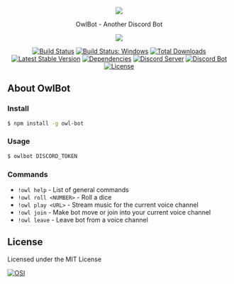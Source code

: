 <p align="center"><img src="https://raw.githubusercontent.com/ljmf00/owlbot/master/logo.jpg"></p>
<p align="center">OwlBot - Another Discord Bot</p>

<p align="center"><a href="https://www.npmjs.com/package/owl-bot"><img src="https://nodei.co/npm/owl-bot.png?downloads=true&downloadRank=true"></a></p>
<p align="center">
<a href="https://travis-ci.org/ljmf00/owlbot"><img src="https://travis-ci.org/ljmf00/owlbot.svg" alt="Build Status"></a>
<a href="https://ci.appveyor.com/project/ljmf00/owlbot/"><img src="https://ci.appveyor.com/api/projects/status/div2rjw6408heeil?svg=true" alt="Build Status: Windows"></a>
<a href="https://www.npmjs.com/package/owl-bot"><img src="https://img.shields.io/npm/dt/owl-bot.svg" alt="Total Downloads"></a>
<a href="https://www.npmjs.com/package/owl-bot"><img src="https://img.shields.io/npm/v/owl-bot.svg" alt="Latest Stable Version"></a>
<a href="https://david-dm.org/ljmf00/owlbot"><img src="https://david-dm.org/ljmf00/owlbot/status.svg" alt="Dependencies"></a>
<a href="https://discord.gg/Jwp25Ta"><img src="https://img.shields.io/discord/270636444723183628.svg" alt="Discord Server"></a>
<a href="https://discordapp.com/oauth2/authorize?client_id=326002799383150602&scope=bot&permissions=11328"><img src="https://img.shields.io/badge/discord-bot-blue.svg" alt="Discord Bot"></a>
<a href="https://opensource.org/licenses/MIT"><img src="https://img.shields.io/badge/license-MIT-lightgrey.svg" alt="License"></a>

</p>

## About OwlBot

### Install
```sh
$ npm install -g owl-bot
```

### Usage
```sh
$ owlbot DISCORD_TOKEN
```

### Commands
  - `!owl help` - List of general commands
  - `!owl roll <NUMBER>` - Roll a dice
  - `!owl play <URL>` - Stream music for the current voice channel
  - `!owl join` - Make bot move or join into your current voice channel
  - `!owl leave` - Leave bot from a voice channel

## License
Licensed under the MIT License

[![OSI](https://opensource.org/files/osi_logo_100X133_90ppi_0.png "Open Source Initiative")](https://opensource.org/)
